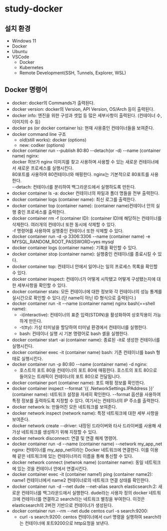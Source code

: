 # study-docker

## 설치 환경
* Windows 11
* Docker
* Ubuntu
* VSCode
    - Docker
    - Kubernetes
    - Remote Development(SSH, Tunnels, Explorer, WSL)

## Docker 명령어
* docker: docker의 Commands가 출력된다.
* docker version: docker의 Version, API Version, OS/Arch 등이 출력된다.
* docker info: 엔진을 위한 구성과 셋업 등 많은 세부사항이 출력된다. (컨테이너 수, 이미지의 수 등)
* docker ps (or docker container ls): 현재 사용중인 컨테이너들을 보여준다.
* docker command line 구조
    - old(still works): docker <command> (options)
    - new: codker <command> <sub-command> (options)
* docker container run --publish 80:80 --detach(or -d) --name (container name) nginx:  
    docker 허브가 nginx 이미지를 찾고 사용하며 사용할 수 있는 새로운 컨테이너에서 새로운 프로세스를 실행시킨다.  
    80포트를 사용하여 80컨테이너와 매핑한다. nginx는 기본적으로 80포트를 사용한다.  
    --detach: 컨테이너를 분리하여 백그라운드에서 실행하도록 만든다. 
* docker container ls -a: docker 컨테이너의 파일과 폴더 명들을 전부 출력한다.
* docker container logs (container name): 최신 로그를 출력한다.
* docker container top (container name): (container name)컨테이너 안의 실행 중인 프로세스를 출력한다.
* docker container rm -f (container ID): (container ID)에 해당하는 컨테이너를 삭제한다. 여러개의 컨테이너 또한 동시에 삭제할 수 있다.  
-f 명령어를 사용하여 실행중인 컨테이너 또한 삭제할 수 있다.
* docker container run -d -p 3306:3306 --name (container name) -e MYSQL_RANDOM_ROOT_PASSWORD=yes mysql
* docker container logs (container name): 기록을 확인할 수 있다.
* docker container stop (container name): 실행중인 컨테이너를 종료시킬 수 있다.
* docker container top: 컨테이너 안에서 일어나는 일의 프로세스 목록을 확인할 수 있다.
* docker container inspect: 컨테이너가 어떻게 시작됐고 어떻게 구성됐는지에 대한 세부사항을 확인할 수 있다.
* docker container stats: 모든 컨테이너에 대한 정보와 각 컨테이너의 성능 통계를 실시간으로 확인할 수 있다.(단 name이 아닌 ID 형식으로 출력된다.)
* docker container run -it --name (container name) nginx bash(==shell name):
    - -i(interactive): 컨테이너의 표준 입력(STDIN)을 활성화하여 상호작용이 가능하게 만든다.
    - -t(tty): 가상 터미널을 할당하여 터미널 환경에서 컨테이너를 실행한다.
    - bash: 컨테이너 실행 시 기본 명령어로 bash 셸을 실행한다.
* docker container start -ai (container name): 종료된 -it로 생성한 컨테이너를 실행시킨다.
* docker container exec -it (container name) bash: 기존 컨테이너를 bash 형태로 실행시킨다.
* docker container run -p 80:80 --name (container name) -d nginx:
    - 호스트의 포트 80을 컨테이너의 포트 80에 매핑한다. 호스트의 포트 80으로 들어오는 트래픽이 컨테이너의 포트 80으로 전달됩니다.
* docker container port (container name): 포트 매핑 정보를 확인한다.
* docker container inspect --format '{{ .NetworkSettings.IPAddress }}' (container name): 네트워크 설정을 자세히 확인한다. --format 옵션을 사용하여 특정 정보를 출력하도록 지정할 수 있다. 여기서는 컨테이너의 IP 주소를 출력한다.
* docker network ls: 만들어진 모든 네트워크를 보여준다.
* docker network inspect (network name): 특정 네트워크에 대한 세부 사항을 보여준다.
* docker network create --driver: 내장된 드라이버와 타사 드라이버를 사용해 새 가상 네트워크를 생성하기 위해 지정할 수 있다.
* docker network disconnect: 연결 및 연결 해제 명령어.
* docker container run -d --name (container name) --network my_app_net nginx: 컨테이너를 my_app_net이라는 Docker 네트워크에 연결한다. 이를 이용해 같은 네트워크에 있는 컨테이너끼리 이름을 통해 통신할 수 있다.
* docker network connect (netwrok name) (container name): 동일 네트워크에 있는 것을 컨테이너 안에서 연결시킨다.
* docker container exec -it (container name1) ping (container name2): name1 컨테이너에서 name2 컨테이너로의 네트워크 연결 상태를 확인한다.
* docker container run -d --net dude --net-alias search elasticsearch:2: 새로운 컨테이너를 백그라운드에서 실행한다. dude라는 사용자 정의 docker 네트워크에 컨테이너를 연결하고 search라는 네트워크 별칭을 부여한다. 이것은 elasticsearch의 2버전 기반으로 컨테이너가 생성된다.
* docker container run --rm --net dude centos curl -s search:9200: 
    - curl -s search:9200: centos 컨테이너에서 curl 명령을 실행하여 search라는 컨테이너에 포트9200으로 http요청을 보낸다.


